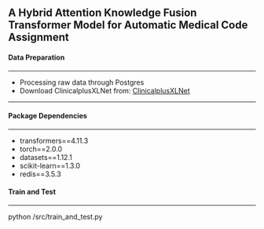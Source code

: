 ## A Hybrid Attention Knowledge Fusion Transformer Model for Automatic Medical Code Assignment

#### Data Preparation

---

- Processing raw data through Postgres
- Download ClinicalplusXLNet from: [ClinicalplusXLNet](https://unsw-my.sharepoint.com/:f:/g/personal/z5250377_ad_unsw_edu_au/Enw5NPgF2kFGrgqeE0LJLgABUKflITL9POL64S4uM7wJfg?e=IbyaNa)

---

#### Package Dependencies

---

- transformers==4.11.3
- torch==2.0.0
- datasets==1.12.1
- scikit-learn==1.3.0
- redis==3.5.3

#### Train and Test

---

python /src/train_and_test.py

